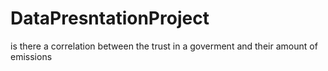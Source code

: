 # DataPresntationProject
is there a correlation between the trust in a goverment and their amount of emissions

